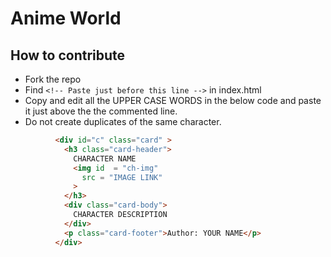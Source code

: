 # Anime World

## How to contribute
- Fork the repo
- Find ```<!-- Paste just before this line -->``` in index.html
- Copy and edit all the UPPER CASE WORDS in the below code and paste it just above the the commented line.
- Do not create duplicates of the same character.
```html
          <div id="c" class="card" >
            <h3 class="card-header">
              CHARACTER NAME
              <img id  = "ch-img"
                src = "IMAGE LINK"
              >
            </h3>
            <div class="card-body">
              CHARACTER DESCRIPTION
            </div>
            <p class="card-footer">Author: YOUR NAME</p>
          </div>





```
